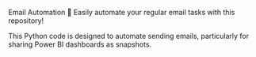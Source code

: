 Email Automation 📧
Easily automate your regular email tasks with this repository!

This Python code is designed to automate sending emails, particularly for sharing Power BI dashboards as snapshots.
